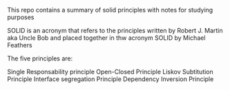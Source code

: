 This repo contains a summary of solid principles with notes for studying purposes

SOLID is an acronym that refers to the principles written by Robert J. Martin aka Uncle Bob and placed together in thw acronym SOLID by Michael Feathers

The five principles are:

Single Responsability principle
Open-Closed Principle
Liskov Subtitution Principle
Interface segregation Principle
Dependency Inversion Principle


